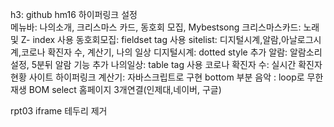 h3: github hm16 하이퍼링크 설정<br>
메뉴바: 나의소개, 크리스마스 카드, 동호회 모집, Mybestsong
크리스마스카드: 노래 및 Z- index 사용
동호회모집: fieldset tag 사용
sitelist: 디지털시계,알람,아날로그시계,코로나 확진자 수, 계산기, 나의 일상
디지털시계: dotted style 추가
알람: 알람소리 설정, 5분뒤 알람 기능 추가
나의일상: table tag 사용
코로나 확진자 수:  실시간 확진자 현황 사이트 하이퍼링크
계산기: 자바스크립트로 구현
bottom 부분
음악 : loop로 무한재생
BOM  select 홈페이지 3개연결(인제대,네이버, 구글)

rpt03 iframe 테두리 제거



